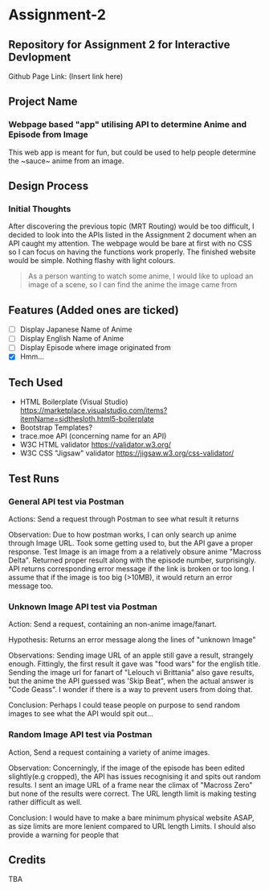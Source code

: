 # Assignment-2
## Repository for Assignment 2 for Interactive Devlopment
Github Page Link: (Insert link here)
## Project Name
### Webpage based "app" utilising API to determine Anime and Episode from Image
This web app is meant for fun, but could be used to help people determine the ~sauce~ anime from an image. 

## Design Process
### Initial Thoughts
After discovering the previous topic (MRT Routing) would be too difficult, I decided to look into the APIs listed in the Assignment 2 document when an API caught my attention. The webpage would be bare at first with no CSS so I can focus on having the functions work properly.
The finished website would be simple. Nothing flashy with light colours.

> As a person wanting to watch some anime, I would like to upload an image of a scene, so I can find the anime the image came from




## Features (Added ones are ticked)
- [ ] Display Japanese Name of Anime
- [ ] Display English Name of Anime
- [ ] Display Episode where image originated from
- [x] Hmm...
## Tech Used
* HTML Boilerplate (Visual Studio) https://marketplace.visualstudio.com/items?itemName=sidthesloth.html5-boilerplate
* Bootstrap Templates?
* trace.moe API (concerning name for an API)
* W3C HTML validator https://validator.w3.org/
* W3C CSS "Jigsaw" validator https://jigsaw.w3.org/css-validator/

## Test Runs
### General API test via Postman
Actions: Send a request through Postman to see what result it returns

Observation: Due to how postman works, I can only search up anime through Image URL. Took some getting used to, but the API gave a proper response. Test Image is an image from a a relatively obsure anime "Macross Delta". Returned proper result along with the episode number, surprisingly. API returns corresponding error message if the link is broken or too long. I assume that if the image is too big (>10MB), it would return an error message too. 

### Unknown Image API test via Postman
Action: Send a request, containing an non-anime image/fanart.

Hypothesis: Returns an error message along the lines of "unknown Image"

Observations: Sending image URL of an apple still gave a result, strangely enough. Fittingly, the first result it gave was "food wars" for the english title. Sending the image url for fanart of "Lelouch vi Brittania" also gave results, but the anime the API guessed was 'Skip Beat", when the actual answer is "Code Geass". I wonder if there is a way to prevent users from doing that. 

Conclusion: Perhaps I could  tease people on purpose to send random images to see what the API would spit out...

### Random Image API test via Postman
Action, Send a request containing a variety of anime images.

Observation: Concerningly, if the image of the episode has been edited slightly(e.g cropped), the API has issues recognising it and spits out random results. I sent an image URL of a frame near the climax of "Macross Zero" but none of the results were correct. The URL length limit is making testing rather difficult as well.

Conclusion: I would have to make a bare minimum physical website ASAP, as size limits are more lenient compared to URL length Limits. I should also provide a warning for people that 
## Credits
TBA
